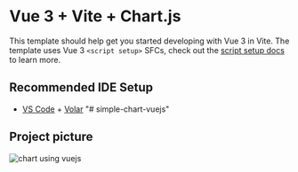 # Vue 3 + Vite + Chart.js

This template should help get you started developing with Vue 3 in Vite. The template uses Vue 3 `<script setup>` SFCs, check out the [script setup docs](https://v3.vuejs.org/api/sfc-script-setup.html#sfc-script-setup) to learn more.

## Recommended IDE Setup

- [VS Code](https://code.visualstudio.com/) + [Volar](https://marketplace.visualstudio.com/items?itemName=Vue.volar)
"# simple-chart-vuejs" 



## Project picture
![chart using vuejs](https://user-images.githubusercontent.com/30128774/202583805-771263b2-4387-4b1d-8903-1a611d7666f2.gif)
